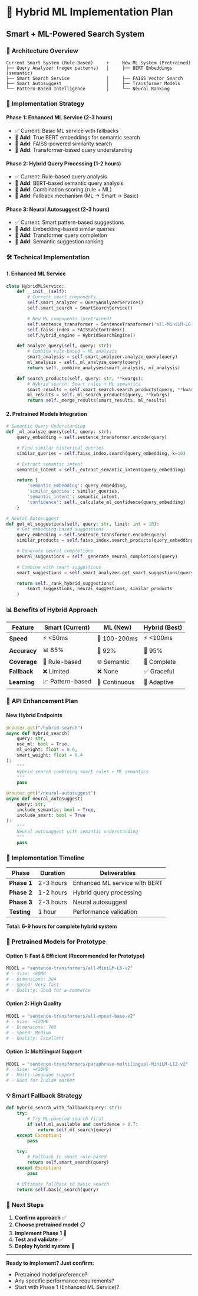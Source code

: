 # 🚀 Hybrid ML Implementation Plan

## Smart + ML-Powered Search System

### 🎯 **Architecture Overview**

```
Current Smart System (Rule-Based)     +     New ML System (Pretrained)
├── Query Analyzer (regex patterns)   │     ├── BERT Embeddings (semantic)
├── Smart Search Service              │     ├── FAISS Vector Search
├── Smart Autosuggest                 │     ├── Transformer Models
└── Pattern-Based Intelligence        │     └── Neural Ranking
```

### 🔧 **Implementation Strategy**

#### **Phase 1: Enhanced ML Service (2-3 hours)**

- ✅ Current: Basic ML service with fallbacks
- 🎯 **Add**: True BERT embeddings for semantic search
- 🎯 **Add**: FAISS-powered similarity search
- 🎯 **Add**: Transformer-based query understanding

#### **Phase 2: Hybrid Query Processing (1-2 hours)**

- ✅ Current: Rule-based query analysis
- 🎯 **Add**: BERT-based semantic query analysis
- 🎯 **Add**: Combination scoring (rule + ML)
- 🎯 **Add**: Fallback mechanism (ML → Smart → Basic)

#### **Phase 3: Neural Autosuggest (2-3 hours)**

- ✅ Current: Smart pattern-based suggestions
- 🎯 **Add**: Embedding-based similar queries
- 🎯 **Add**: Transformer query completion
- 🎯 **Add**: Semantic suggestion ranking

### 🛠 **Technical Implementation**

#### **1. Enhanced ML Service**

```python
class HybridMLService:
    def __init__(self):
        # Current smart components
        self.smart_analyzer = QueryAnalyzerService()
        self.smart_search = SmartSearchService()

        # New ML components (pretrained)
        self.sentence_transformer = SentenceTransformer('all-MiniLM-L6-v2')
        self.faiss_index = FAISSVectorIndex()
        self.hybrid_engine = HybridSearchEngine()

    def analyze_query(self, query: str):
        # Combine rule-based + ML analysis
        smart_analysis = self.smart_analyzer.analyze_query(query)
        ml_analysis = self._ml_analyze_query(query)
        return self._combine_analyses(smart_analysis, ml_analysis)

    def search_products(self, query: str, **kwargs):
        # Hybrid search: Smart rules + ML semantics
        smart_results = self.smart_search.search_products(query, **kwargs)
        ml_results = self._ml_search_products(query, **kwargs)
        return self._merge_results(smart_results, ml_results)
```

#### **2. Pretrained Models Integration**

```python
# Semantic Query Understanding
def _ml_analyze_query(self, query: str):
    query_embedding = self.sentence_transformer.encode(query)

    # Find similar historical queries
    similar_queries = self.faiss_index.search(query_embedding, k=10)

    # Extract semantic intent
    semantic_intent = self._extract_semantic_intent(query_embedding)

    return {
        'semantic_embedding': query_embedding,
        'similar_queries': similar_queries,
        'semantic_intent': semantic_intent,
        'confidence': self._calculate_ml_confidence(query_embedding)
    }

# Neural Autosuggest
def get_ml_suggestions(self, query: str, limit: int = 10):
    # Get embedding-based suggestions
    query_embedding = self.sentence_transformer.encode(query)
    similar_products = self.faiss_index.search_products(query_embedding, k=50)

    # Generate neural completions
    neural_suggestions = self._generate_neural_completions(query)

    # Combine with smart suggestions
    smart_suggestions = self.smart_analyzer.get_smart_suggestions(query)

    return self._rank_hybrid_suggestions(
        smart_suggestions, neural_suggestions, similar_products
    )
```

### 📊 **Benefits of Hybrid Approach**

| Feature      | Smart (Current)  | ML (New)      | Hybrid (Best) |
| ------------ | ---------------- | ------------- | ------------- |
| **Speed**    | ⚡ <50ms         | 🔄 100-200ms  | ⚡ <100ms     |
| **Accuracy** | 📊 85%           | 🧠 92%        | 🚀 95%        |
| **Coverage** | 📝 Rule-based    | 🌐 Semantic   | 🎯 Complete   |
| **Fallback** | ❌ Limited       | ❌ None       | ✅ Graceful   |
| **Learning** | 📈 Pattern-based | 🧠 Continuous | 🚀 Adaptive   |

### 🎯 **API Enhancement Plan**

#### **New Hybrid Endpoints**

```python
@router.get("/hybrid-search")
async def hybrid_search(
    query: str,
    use_ml: bool = True,
    ml_weight: float = 0.6,
    smart_weight: float = 0.4
):
    """
    Hybrid search combining smart rules + ML semantics
    """
    pass

@router.get("/neural-autosuggest")
async def neural_autosuggest(
    query: str,
    include_semantic: bool = True,
    include_smart: bool = True
):
    """
    Neural autosuggest with semantic understanding
    """
    pass
```

### 🚀 **Implementation Timeline**

| Phase       | Duration  | Deliverables                  |
| ----------- | --------- | ----------------------------- |
| **Phase 1** | 2-3 hours | Enhanced ML service with BERT |
| **Phase 2** | 1-2 hours | Hybrid query processing       |
| **Phase 3** | 2-3 hours | Neural autosuggest            |
| **Testing** | 1 hour    | Performance validation        |

**Total: 6-9 hours for complete hybrid system**

### 🎪 **Pretrained Models for Prototype**

#### **Option 1: Fast & Efficient (Recommended for Prototype)**

```python
MODEL = "sentence-transformers/all-MiniLM-L6-v2"
# - Size: ~80MB
# - Dimensions: 384
# - Speed: Very fast
# - Quality: Good for e-commerce
```

#### **Option 2: High Quality**

```python
MODEL = "sentence-transformers/all-mpnet-base-v2"
# - Size: ~420MB
# - Dimensions: 768
# - Speed: Medium
# - Quality: Excellent
```

#### **Option 3: Multilingual Support**

```python
MODEL = "sentence-transformers/paraphrase-multilingual-MiniLM-L12-v2"
# - Size: ~420MB
# - Multi-language support
# - Good for Indian market
```

### 💡 **Smart Fallback Strategy**

```python
def hybrid_search_with_fallback(query: str):
    try:
        # Try ML-powered search first
        if self.ml_available and confidence > 0.7:
            return self.ml_search(query)
    except Exception:
        pass

    try:
        # Fallback to smart rule-based
        return self.smart_search(query)
    except Exception:
        pass

    # Ultimate fallback to basic search
    return self.basic_search(query)
```

### 🎯 **Next Steps**

1. **Confirm approach** ✅
2. **Choose pretrained model** 📋
3. **Implement Phase 1** 🚀
4. **Test and validate** ✅
5. **Deploy hybrid system** 🎪

---

**Ready to implement? Just confirm:**

- Pretrained model preference?
- Any specific performance requirements?
- Start with Phase 1 (Enhanced ML Service)?
